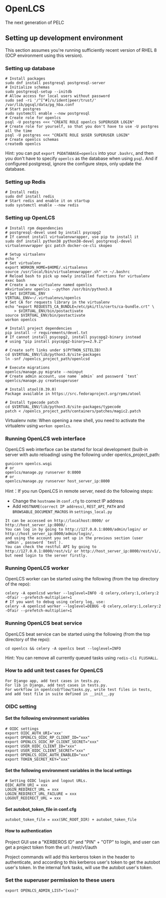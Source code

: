# OpenLCS

The next generation of PELC

## Setting up development environment
This section assumes you're running sufficiently recent version of RHEL 8
(OCP environment using this version).

### Setting up database
```shell
# Install packages
sudo dnf install postgresql postgresql-server
# Initialize schemas
sudo postgresql-setup --initdb
# Allow access for local users without password
sudo sed -ri '/^[^#]/s/ident|peer/trust/' /var/lib/pgsql/data/pg_hba.conf
# Start postgres
sudo systemctl enable --now postgresql
# Create role for openlcs
psql -U postgres <<< "CREATE ROLE openlcs SUPERUSER LOGIN"
# Create role for yourself, so that you don't have to use -U postgres all the time
psql -U postgres <<< "CREATE ROLE $USER SUPERUSER LOGIN"
# Create openlcs schemas
createdb openlcs
```

Hint: you can put `export PGDATABASE=openlcs` into your `.bashrc`,
and then you don't have to specify `openlcs` as the database when using `psql`.
And if configured postgresql, ignore the configure steps, only update
the database.

### Setting up Redis
```shell
# Install redis
sudo dnf install redis
# Start redis and enable it on startup
sudo systemctl enable --now redis
```

### Setting up OpenLCS
```shell
# Install rpm dependencies
# postgresql-devel used by install psycopg2
# If cannot install virtualenvwrapper, use pip to install it
sudo dnf install python38 python38-devel postgresql-devel virtualenvwrapper gcc patch docker-ce-cli skopeo

# Setup virtualenv
echo "
# Set virtualenv
export WORKON_HOME=$HOME/.virtualenvs
source /usr/local/bin/virtualenvwrapper.sh" >> ~/.bashrc
# Reload bash to pick up newly installed functions for virtualenv
exec bash
# Create a new virtualenv named openlcs
mkvirtualenv openlcs --python /usr/bin/python3.8
# Set $VIRTUAL_ENV
VIRTUAL_ENV=~/.virtualenvs/openlcs
# Set CA for requests library in the virtualenv
echo "export REQUESTS_CA_BUNDLE=/etc/pki/tls/certs/ca-bundle.crt" \
    > $VIRTUAL_ENV/bin/postactivate
source $VIRTUAL_ENV/bin/postactivate
workon openlcs

# Install project dependencies
pip install -r requirements/devel.txt
# If cannot install psycopg2, install psycopg2-binary instead
# using "pip install psycopg2-binary==2.9.2"

# Create soft links under $(PYTHON_SITELIB)
cd $VIRTUAL_ENV/lib/python3.8/site-packages
ln -snf /openlcs_project_path/openlcsd

# Execute migrations
openlcs/manage.py migrate --noinput
# Create admin account, use name `admin` and password `test`
openlcs/manage.py createsuperuser

# Install atool(0.39.0)
Package available in https://src.fedoraproject.org/rpms/atool

# Install typecode patch
cd $VIRTUAL_ENV/lib/python3.8/site-packages/typecode
patch < /openlcs_project_path/containers/patches/magic2.patch
```

Virtualenv note: When opening a new shell, you need to activate the virtualenv
using `workon openlcs`.

### Running OpenLCS web interface
OpenLCS web interface can be started for local development (built-in server with
auto reloading) using the following under openlcs_project_path:
```shell
gunicorn openlcs.wsgi
# or
openlcs/manage.py runserver 0:8000
# or
openlcs/manage.py runserver host_server_ip:8000
```

Hint：If you run OpenLCS in remote server, need do the following steps:
- Change the `hostname` in `conf.cfg` to correct IP address
- Add `HOSTNAME(correct IP address)`, `REST_API_PATH` and `BROWSABLE_DOCUMENT_MACROS` in `settings_local.py`

```text
It can be accessed on http://localhost:8000/ or http://host_server_ip:8000/.
You can log in by going to http://127.0.0.1:8000/admin/login/ or http://host_server_ip:8000/admin/login/,
and using the account you set up in the previous section (user `admin`, password `test`).
You can check the restful API by going to http://127.0.0.1:8000/rest/v1/ or http://host_server_ip:8000/rest/v1/,
but need login to the server firstly.
```

### Running OpenLCS worker
OpenLCS worker can be started using the following (from the top directory of
the repo):
```shell
celery -A openlcsd worker --loglevel=INFO -Q celery,celery:1,celery:2 -Ofair --prefetch-multiplier=1
# If you want to debug using celery log, use:
celery -A openlcsd worker --loglevel=DEBUG -Q celery,celery:1,celery:2 -Ofair --prefetch-multiplier=1
```

### Running OpenLCS beat service
OpenLCS beat service can be started using the following (from the top directory of
the repo):
```shell
cd openlcs && celery -A openlcs beat --loglevel=INFO
```

Hint: You can remove all currently queued tasks using `redis-cli FLUSHALL`.


### How to add unit test cases for OpenLCS
```text
For Django app, add test cases in tests.py.
For lib in Django, add test cases in tests.py.
For workflow in openlcsd/flow/tasks.py, write test files in tests,
and add test file in suite defined in __init__.py
```

### OIDC setting
#### Set the following environment variables
```shell
# OIDC settings
export OIDC_AUTH_URI='xxx'
export OPENLCS_OIDC_RP_CLIENT_ID="xxx"
export OPENLCS_OIDC_RP_CLIENT_SECRET="xxx"
export USER_OIDC_CLIENT_ID="xxx"
export USER_OIDC_CLIENT_SECRET="xxx"
export OPENLCS_OIDC_AUTH_ENABLED="xxx"
export TOKEN_SECRET_KEY="xxx"
```

#### Set the following environment variables in the local settings
```shell
# Setting OIDC login and logout URLs.
OIDC_AUTH_URI = xxx
LOGIN_REDIRECT_URL = xxx
LOGIN_REDIRECT_URL_FAILURE = xxx
LOGOUT_REDIRECT_URL = xxx
```

#### Set autobot_token_file in conf.cfg
```shell
autobot_token_file = xxx(SRC_ROOT_DIR) + autobot_token_file
```

#### How to authentication
Project GUI use a "KERBEROS ID" and "PIN" + "OTP" to login, and user can get 
a project token from the url: /rest/v1/auth

Project commands will add this kerberos token in the header to authenticate, 
and according to this kerberos user's token to get the autobot user's token. In 
the internal fork tasks, will use the autobot user's token.

### Set the superuser permission to these users
```shell
export OPENLCS_ADMIN_LIST="[xxx]"
```
